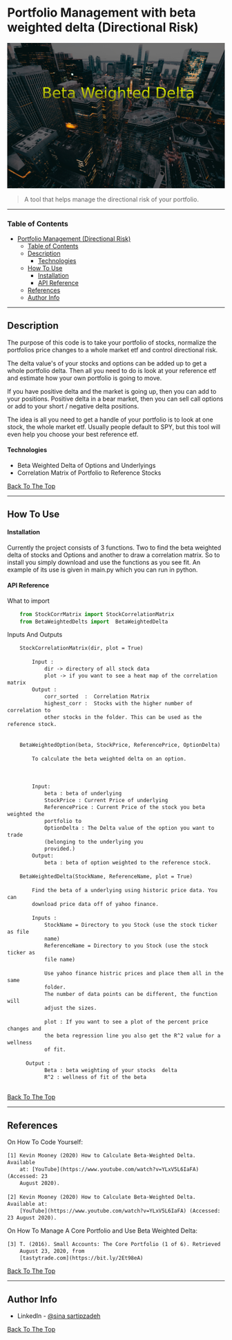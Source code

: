 # Portfolio Management with beta weighted delta (Directional Risk)

![BetaWeigtedDeltaBanner](./readme%20files/cityscape.jpg)

> A tool that helps manage the directional risk of your portfolio. 


---

### Table of Contents


- [Portfolio Management (Directional Risk)](#portfolio-management-directional-risk)
    - [Table of Contents](#table-of-contents)
  - [Description](#description)
      - [Technologies](#technologies)
  - [How To Use](#how-to-use)
      - [Installation](#installation)
      - [API Reference](#api-reference)
  - [References](#references)
  - [Author Info](#author-info)

---

## Description

The purpose of this code is to take your portfolio of stocks, normalize the portfolios price changes to a whole market etf and control directional risk.

The delta value's of your stocks and options can be added up to get a whole portfolio delta. Then all you need to do is look at your reference etf and estimate how your own portfolio is going to move. 

If you have positive delta and the market is going up, then you can add to your positions. 
Positive delta in a bear market, then you can sell call options or add to your short / negative delta positions. 

The idea is all you need to get a handle of your portfolio is to look at one stock, the whole market etf. Usually people default to SPY, but this tool will even help you choose your best reference etf.

#### Technologies

- Beta Weighted Delta of Options and Underlyings
- Correlation Matrix of Portfolio to Reference Stocks

[Back To The Top](#read-me-template)

---

## How To Use

#### Installation
Currently the project consists of 3 functions. Two to find the beta weighted delta of stocks and Options and another to draw a correlation matrix. So to install you simply download and use the functions as you see fit. 
An example of its use is given in main.py which you can run in python. 


#### API Reference
What to import 
```python
    from StockCorrMatrix import StockCorrelationMatrix
    from BetaWeightedDelts import  BetaWeightedDelta
```
Inputs And Outputs

``` 
    StockCorrelationMatrix(dir, plot = True)

        Input : 
            dir -> directory of all stock data 
            plot -> if you want to see a heat map of the correlation matrix
        Output : 
            corr_sorted  :  Correlation Matrix
            highest_corr :  Stocks with the higher number of correlation to
            other stocks in the folder. This can be used as the reference stock.  
        

    BetaWeightedOption(beta, StockPrice, ReferencePrice, OptionDelta)
        
        To calculate the beta weighted delta on an option. 

     

        Input: 
            beta : beta of underlying 
            StockPrice : Current Price of underlying 
            ReferencePrice : Current Price of the stock you beta weighted the 
            portfolio to 
            OptionDelta : The Delta value of the option you want to trade 
            (belonging to the underlying you 
            provided.)
        Output: 
            beta : beta of option weighted to the reference stock. 
    
    BetaWeightedDelta(StockName, ReferenceName, plot = True)

        Find the beta of a underlying using historic price data. You can 
        download price data off of yahoo finance. 

        Inputs : 
            StockName = Directory to you Stock (use the stock ticker as file 
            name)
            ReferenceName = Directory to you Stock (use the stock ticker as 
            file name)
            
            Use yahoo finance histric prices and place them all in the same 
            folder. 
            The number of data points can be different, the function will 
            adjust the sizes. 
            
            plot : If you want to see a plot of the percent price changes and 
            the beta regression line you also get the R^2 value for a wellness 
            of fit. 
               
      Output : 
            Beta : beta weighting of your stocks  delta 
            R^2 : wellness of fit of the beta  
   
```
[Back To The Top](#read-me-template)

---

## References

On How To Code Yourself:

    [1] Kevin Mooney (2020) How to Calculate Beta-Weighted Delta. Available     
        at: [YouTube](https://www.youtube.com/watch?v=YLxV5L6IaFA) (Accessed: 23 
        August 2020).

    [2] Kevin Mooney (2020) How to Calculate Beta-Weighted Delta. Available at: 
        [YouTube](https://www.youtube.com/watch?v=YLxV5L6IaFA) (Accessed: 23 August 2020).

On How To Manage A Core Portfolio and Use Beta Weighted Delta:

    [3] T. (2016). Small Accounts: The Core Portfolio (1 of 6). Retrieved 
        August 23, 2020, from 
        [tastytrade.com](https://bit.ly/2Et98eA) 

[Back To The Top](#read-me-template)

---

## Author Info

- LinkedIn - [@sina sartipzadeh](https://www.linkedin.com/in/sinasartipzadeh/)


[Back To The Top](#read-me-template)
